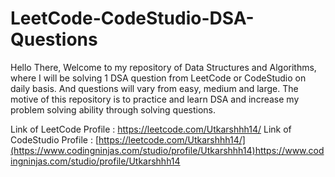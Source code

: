 # LeetCode-CodeStudio-DSA-Questions
Hello There, Welcome to my repository of Data Structures and Algorithms, where I will be solving 1 DSA question from LeetCode or CodeStudio on daily basis. And questions will vary from easy, medium and large. The motive of this repository is to practice and learn DSA and increase my problem solving ability through solving questions.

Link of LeetCode Profile : https://leetcode.com/Utkarshhh14/
Link of CodeStudio Profile : [https://leetcode.com/Utkarshhh14/](https://www.codingninjas.com/studio/profile/Utkarshhh14)https://www.codingninjas.com/studio/profile/Utkarshhh14
